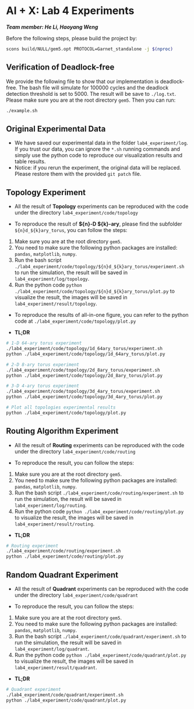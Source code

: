 # AI + X: Lab 4 Experiments

***Team member: He Li, Haoyang Weng***

Before the following steps, please build the project by:

```bash
scons build/NULL/gem5.opt PROTOCOL=Garnet_standalone -j $(nproc)
```

## Verification of Deadlock-free

We provide the following file to show that our implementation is deadlock-free. The bash file will simulate for 100000 cycles and the deadlock detection threshold is set to 5000. The result will be save to `./log.txt`. Please make sure you are at the root directory `gem5`. Then you can run:

```bash
./example.sh
```

## Original Experimental Data

- We have saved our experimental data in the folder `lab4_experiment/log`. If you trust our data, you can ignore the `*.sh` running commands and simply use the python code to reproduce our visualization results and table results.
- Notice: if you rerun the experiment, the original data will be replaced. Please restore them with the provided `git patch` file.

## Topology Experiment

- All the result of **Topology** experiments can be reproduced with the code under the directory `lab4_experiment/code/topology`

- To reproduce the result of **\${n}-D \${k}-ary**, please find the subfolder `${n}d_${k}ary_torus`, you can follow the steps:

1. Make sure you are at the root directory `gem5`.
2. You need to make sure the following python packages are installed: `pandas`, `matplotlib`, `numpy`.
3. Run the bash script `./lab4_experiment/code/topology/${n}d_${k}ary_torus/experiment.sh` to run the simulation, the result will be saved in `lab4_experiment/log/topology`.
4. Run the python code `python ./lab4_experiment/code/topology/${n}d_${k}ary_torus/plot.py` to visualize the result, the images will be saved in `lab4_experiment/result/topology`.

- To reproduce the results of all-in-one figure, you can refer to the python code at `./lab4_experiment/code/topology/plot.py`

- **TL;DR**

```bash
# 1-D 64-ary torus experiment
./lab4_experiment/code/topology/1d_64ary_torus/experiment.sh
python ./lab4_experiment/code/topology/1d_64ary_torus/plot.py

# 2-D 8-ary torus experiment
./lab4_experiment/code/topology/2d_8ary_torus/experiment.sh
python ./lab4_experiment/code/topology/2d_8ary_torus/plot.py

# 3-D 4-ary torus experiment
./lab4_experiment/code/topology/3d_4ary_torus/experiment.sh
python ./lab4_experiment/code/topology/3d_4ary_torus/plot.py

# Plot all topologies experimental results
python ./lab4_experiment/code/topology/plot.py
```

## Routing Algorithm Experiment

- All the result of **Routing** experiments can be reproduced with the code under the directory `lab4_experiment/code/routing`

- To reproduce the result, you can follow the steps:

1. Make sure you are at the root directory `gem5`.
2. You need to make sure the following python packages are installed: `pandas`, `matplotlib`, `numpy`.
3. Run the bash script `./lab4_experiment/code/routing/experiment.sh` to run the simulation, the result will be saved in `lab4_experiment/log/routing`.
4. Run the python code `python ./lab4_experiment/code/routing/plot.py` to visualize the result, the images will be saved in `lab4_experiment/result/routing`.

- **TL;DR**

```bash
# Routing experiment
./lab4_experiment/code/routing/experiment.sh
python ./lab4_experiment/code/routing/plot.py
```

## Random Quadrant Experiment

- All the result of **Quadrant** experiments can be reproduced with the code under the directory `lab4_experiment/code/quadrant`

- To reproduce the result, you can follow the steps:

1. Make sure you are at the root directory `gem5`.
2. You need to make sure the following python packages are installed: `pandas`, `matplotlib`, `numpy`.
3. Run the bash script `./lab4_experiment/code/quadrant/experiment.sh` to run the simulation, the result will be saved in `lab4_experiment/log/quadrant`.
4. Run the python code `python ./lab4_experiment/code/quadrant/plot.py` to visualize the result, the images will be saved in `lab4_experiment/result/quadrant`.

- **TL;DR**

```bash
# Quadrant experiment
./lab4_experiment/code/quadrant/experiment.sh
python ./lab4_experiment/code/quadrant/plot.py
```











